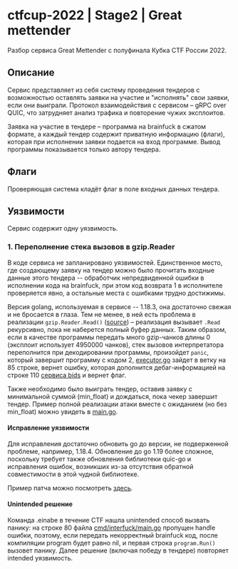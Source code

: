 # ctfcup-2022 | Stage2 | Great mettender

Разбор сервиса Great Mettender с полуфинала Кубка CTF России 2022.

## Описание

Сервис представляет из себя систему проведения тендеров с возможностью оставлять заявки на участие и
"исполнять" свои заявки, если они выиграли. Протокол взаимодействия с сервисом – gRPC over QUIC, что
затрудняет анализ трафика и повторение чужих эксплоитов.

Заявка на участие в тендере – программа на brainfuck в сжатом формате, а каждый тендер содержит приватную информацию
(флаги), которая при исполнении заявки подается на вход программе. Вывод программы показывается только автору тендера.

## Флаги

Проверяющая система кладёт флаг в поле входных данных тендера.

## Уязвимости

Сервис содержит одну уязвимость.

### 1. Переполнение стека вызовов в gzip.Reader

В коде сервиса не запланировано уязвимостей. Единственное место, где создающему заявку на тендер
можно было прочитать входные данные этого тендера -- обработчик непредвиденной ошибки в исполнении
кода на brainfuck, при этом код возврата 1 в исполнителе проверяется явно,
а остальные места с ошибками трудно достижимы.

Версия golang, используемая в сервисе -- 1.18.3, она достаточно свежая и не бросается в глаза.
Тем не менее, в ней есть проблема в реализации `gzip.Reader.Read()`
([source](https://github.com/golang/go/blob/go1.18.3/src/compress/gzip/gunzip.go#L286)) – реализация вызывает `.Read`
рекурсивно, пока не наберется полный буфер данных. Таким образом, если в качестве программы передать много gzip-чанков
длины 0 (эксплоит использует 4950000 чанков), стек вызовов интерпретатора переполнится при декодировании программы,
произойдет `panic`, который завершит программу с кодом 2,
[executor.go](../../services/great_mettender/internal/executor/executor.go) зайдет в ветку на 85 строке, вернет
ошибку, которая дополнится дебаг-информацией на строке 110
[сервиса bids](../../services/great_mettender/internal/bids/service.go) и вернет флаг.

Также необходимо было выиграть тендер, оставив заявку с минимальной суммой (min_float) и дождаться, пока
чекер завершит тендер. Пример полной реализации атаки вместе с ожиданием (но без min_float) можно увидеть в
[main.go](./main.go).

#### Исправление уязвимости

Для исправления достаточно обновить go до версии, не подверженной проблеме, например, 1.18.4. Обновление до
go 1.19 более сложное, поскольку требует также обновления библиотеки quic-go и исправления ошибок, возникших
из-за отсутствия обратной совместимости в этой чудной библиотеке.

Пример патча можно посмотреть [здесь](./cve.patch).

#### Unintended решение

Команда .einabe в течение CTF нашла unintended способ вызвать панику: на строке 80 файла
[cmd/interfuck/main.go](../../services/great_mettender/cmd/interfuck/main.go) пропущен handle ошибки,
поэтому, если передать некорректный brainfuck код, после компиляции program будет равно nil, и первая строка
`program.Run()` вызовет панику. Далее решение (включая победу в тендере) повторяет intended уязвимость.
